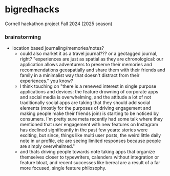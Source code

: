 # bigredhacks
Cornell hackathon project Fall 2024 (2025 season)

### brainstorming
- location based journaling/memories/notes?
    - could also market it as a travel journal??? or a geotagged journal, right? "experiences are just as spatial as they are chronological: our application allows adventurers to preserve their memories and recommendations geospatially and share them with their friends and family in a minimalist way that doesn't distract from their experiences." you know?
    - I think touching on "there is a renewed interest in single purpose applications and devices: the feature drowning of corporate apps and social media is overwhelming, and the attitude a lot of not traditionally social apps are taking that they should add social elements (mostly for the purposes of driving engagement and making people make their friends join) is starting to be noticed by consumers. I'm pretty sure meta recently had some talk where they mentioned that user engagement with new features on Instagram has declined significantly in the past few years: stories were exciting, but since, things like multi user posts, the weird little daily note in ur profile, etc are seeing limited responses because people are simply overwhelmed."
    - and thats driving people towards note taking apps that organize themselves closer to typewriters, calenders without integration or feature bloat, and recent successes like bereal are a result of a far more focused, single feature philosophy.
